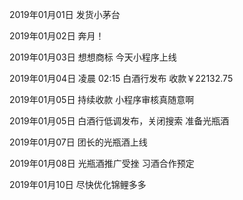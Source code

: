 2019年01月01日
发货小茅台

2019年01月02日
奔月！

2019年01月03日
想想商标
今天小程序上线

2019年01月04日
凌晨 02:15 白酒行发布
收款￥22132.75

2019年01月05日
持续收款
小程序审核真随意啊

2019年01月05日
白酒行低调发布，关闭搜索
准备光瓶酒

2019年01月07日
团长的光瓶酒上线

2019年01月08日
光瓶酒推广受挫
习酒合作预定

2019年01月10日
尽快优化锦鲤多多